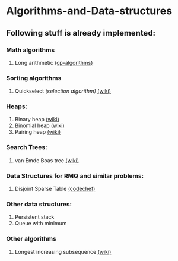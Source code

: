 # Algorithms-and-Data-structures

## Following stuff is already implemented:

### Math algorithms
1. Long arithmetic [(cp-algorithms)](https://cp-algorithms.com/algebra/big-integer.html)
### Sorting algorithms
1. Quickselect *(selection algorithm)* [(wiki)](https://en.wikipedia.org/wiki/Quickselect)
### Heaps:
1. Binary heap [(wiki)](https://en.wikipedia.org/wiki/Binary_heap)
2. Binomial heap [(wiki)](https://en.wikipedia.org/wiki/Binomial_heap)
3. Pairing heap [(wiki)](https://en.wikipedia.org/wiki/Pairing_heap)

### Search Trees:
1. van Emde Boas tree [(wiki)](https://en.wikipedia.org/wiki/Van_Emde_Boas_tree)

### Data Structures for RMQ and similar problems:
1. Disjoint Sparse Table [(codechef)](https://discuss.codechef.com/t/tutorial-disjoint-sparse-table/17404)

### Other data structures:
1. Persistent stack
2. Queue with minimum 

### Other algorithms
1. Longest increasing subsequence [(wiki)](https://en.wikipedia.org/wiki/Longest_increasing_subsequence)
